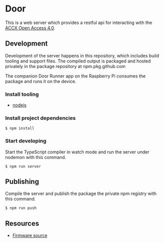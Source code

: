 # Door

This is a web server which provides a restful api for interacting with the [ACCX Open Access 4.0](http://www.accxproducts.com/wiki/index.php?title=Open_Access_4.0).

## Development

Development of the server happens in this repository, which includes build tooling and support files.
The compiled output is packaged and hosted privately in the package repository at npm.pkg.github.com

The companion Door Runner app on the Raspberry Pi consumes the package and runs it on the device.

### Install tooling

- [nodejs](https://nodejs.org/en/)

### Install project dependencies

```
$ npm install
```

### Start developing

Start the TypeScript compiler in watch mode and run the server under nodemon
with this command.

```
$ npm run server
```

## Publishing

Compile the server and publish the package the private npm registry with this
command.

```
$ npm run push
```

## Resources

- [Firmware source](https://github.com/heatsynclabs/Open_Access_Control_Ethernet/blob/master/Open_Access_Control_Ethernet.ino)
